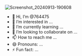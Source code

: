 ![Screenshot_20240913-190608](https://github.com/user-attachments/assets/5bddac4c-f7ae-49e0-a88b-d17dd5da3173)
- 👋 Hi, I’m @764475
- 👀 I’m interested in ...
- 🌱 I’m currently learning ...
- 💞️ I’m looking to collaborate on ...
- 📫 How to reach me ...
- 😄 Pronouns: ...
- ⚡ Fun fact: ...

<!---
764475/764475 is a ✨ special ✨ repository because its `README.md` (this file) appears on your GitHub profile.
You can click the Preview link to take a look at your changes.
--->
